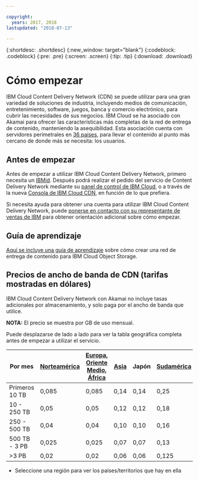 ```yaml
---

copyright:
  years: 2017, 2018
lastupdated: "2018-07-13"

---
```


{:shortdesc: .shortdesc}
{:new_window: target="blank"}
{:codeblock: .codeblock}
{:pre: .pre}
{:screen: .screen}
{:tip: .tip}
{:download: .download}

# Cómo empezar

IBM Cloud Content Delivery Network (CDN) se puede utilizar para una gran variedad de soluciones de industria, incluyendo medios de comunicación, entretenimiento, software, juegos, banca y comercio electrónico, para cubrir las necesidades de sus negocios. IBM Cloud se ha asociado con Akamai para ofrecer las características más completas de la red de entrega de contenido, manteniendo la asequibilidad. Esta asociación cuenta con servidores perimetrales en [36 países](edge-servers.html#list-of-edge-servers), para llevar el contenido al punto más cercano de donde más se necesita: los usuarios.

## Antes de empezar

Antes de empezar a utilizar IBM Cloud Content Delivery Network, primero necesita un [IBMid](https://www.ibm.com/account/us-en/signup/register.html). Después podrá realizar el pedido del servicio de Content Delivery Network mediante su [panel de control de IBM Cloud](https://console.bluemix.net/catalog/infrastructure/cdn-powered-by-akamai), o a través de la nueva [Consola de IBM Cloud CDN](https://www.ibm.com/cloud/cdn), en función de lo que prefiera.

Si necesita ayuda para obtener una cuenta para utilizar IBM Cloud Content Delivery Network, puede [ponerse en contacto con su representante de ventas de IBM](https://www.ibm.com/cloud-computing/bluemix/contact-us) para obtener orientación adicional sobre cómo empezar.

## Guía de aprendizaje

[Aquí se incluye una guía de aprendizaje](https://console.bluemix.net/docs/tutorials/static-files-cdn.html#accelerate-delivery-of-static-files-using-a-cdn) sobre cómo crear una red de entrega de contenido para IBM Cloud Object Storage.

## Precios de ancho de banda de CDN (tarifas mostradas en dólares)

IBM Cloud Content Delivery Network con Akamai no incluye tasas adicionales por almacenamiento, y solo paga por el ancho de banda que utilice.

**NOTA:** El precio se muestra por GB de uso mensual.

Puede desplazarse de lado a lado para ver la tabla geográfica completa antes de empezar a utilizar el servicio.

|Por mes| [Norteamérica ](north-america-region.html) | [Europa, Oriente Medio, África](emea-region.html) | [Asia](asia-region.html) | Japón | [Sudamérica](south-america-region.html) | Australia, Nueva Zelanda | India |
|-------|-----|-----|-----|-----|-----|----|-----|
|Primeros 10 TB| 0,085 | 0,085 | 0,14 | 0,14 | 0,25 | 0,14 | 0,17 |
|10 - 250 TB | 0,05 | 0,05 | 0,12 | 0,12 | 0,18 | 0,12 | 0,11 |
|250 - 500 TB| 0,04 | 0,04 | 0,10 | 0,10 | 0,16 | 0,10 | 0,10 |
|500 TB - 3 PB| 0,025 | 0,025| 0,07 | 0,07 | 0,13 | 0,09 | 0,09 |
|\>3 PB| 0,02 | 0,02 | 0,06 | 0,06 | 0,125 | 0,085 | 0,085 |
* Seleccione una región para ver los países/territorios que hay en ella
